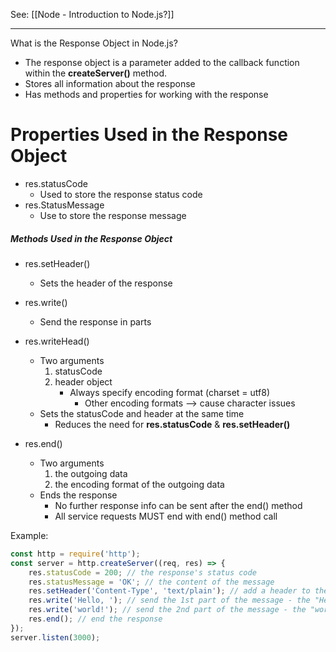 See: [[Node - Introduction to Node.js?]]

--- 

What is the Response Object in Node.js?
* The response object is a parameter added to the callback function within the **createServer()** method. 
* Stores all information about the response
* Has methods and properties for working with the response

# Properties Used in the Response Object
* res.statusCode
	* Used to store the response status code
* res.StatusMessage
	* Use to store the response message
##### Methods Used in the Response Object
* res.setHeader()
	* Sets the header of the response
* res.write()
	* Send the response in parts
* res.writeHead()
	*  Two arguments
		1) statusCode
		2) header object
			* Always specify encoding format (charset = utf8)
				* Other encoding formats --> cause character issues
	* Sets the statusCode and header at the same time
		* Reduces the need for **res.statusCode** & **res.setHeader()**

* res.end()
	* Two arguments
		1) the outgoing data
		2) the encoding format of the outgoing data
	* Ends the response
		* No further response info can be sent after the end() method
		* All service requests MUST end with end() method call

Example: 
```js
const http = require('http'); 
const server = http.createServer((req, res) => { 
	res.statusCode = 200; // the response's status code 
	res.statusMessage = 'OK'; // the content of the message 
	res.setHeader('Content-Type', 'text/plain'); // add a header to the response
	res.write('Hello, '); // send the 1st part of the message - the "Hello,""
	res.write('world!'); // send the 2nd part of the message - the "world!" 
	res.end(); // end the response 
}); 	
server.listen(3000);
```